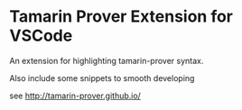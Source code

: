 # Tamarin Prover Extension for VSCode

An extension for highlighting tamarin-prover syntax.

Also include some snippets to smooth developing

see <http://tamarin-prover.github.io/>
